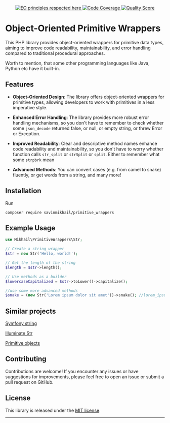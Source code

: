 <p align="center">
    <a href="https://www.elegantobjects.org">
        <img src="https://www.elegantobjects.org/badge.svg" alt="EO principles respected here">
    </a>
    <a href="https://scrutinizer-ci.com/g/savinmikhail/primitive_wrappers/?branch=main">
        <img src="https://scrutinizer-ci.com/g/savinmikhail/primitive_wrappers/badges/coverage.png?b=main" alt="Code Coverage">
    </a>
    <a href="https://scrutinizer-ci.com/g/savinmikhail/primitive_wrappers/?branch=main">
        <img src="https://scrutinizer-ci.com/g/savinmikhail/primitive_wrappers/badges/quality-score.png?b=main" alt="Quality Score">
    </a>
</p>

# Object-Oriented Primitive Wrappers

This PHP library provides object-oriented wrappers for primitive data types, aiming to improve code readability, 
maintainability, and error handling compared to traditional procedural approaches. 

Worth to mention, that some other programming languages like Java, Python etc have it built-in.

## Features

- **Object-Oriented Design**: The library offers object-oriented wrappers for primitive types, allowing developers to 
work with primitives in a less imperative style.


- **Enhanced Error Handling**: The library provides more robust 
error handling mechanisms, so you 
don't have to remember to check whether some `json_decode` returned false, or null, or empty string,
or threw Error or Exception.


- **Improved Readability**: Clear and descriptive method names enhance code 
readability and maintainability, so you don't have to worry 
whether function calls `str_split` or `strSplit` or `split`. Either to remember what some `strpbrk` mean


- **Advanced Methods**: You can convert cases (e.g. from camel to snake) fluently, or get words from a string, and many more!

## Installation

Run

`composer require savinmikhail/primitive_wrappers`

## Example Usage

```php
use Mikhail\PrimitiveWrappers\Str;

// Create a string wrapper
$str = new Str('Hello, world!');

// Get the length of the string
$length = $str->length();

// Use methods as a builder
$lowercaseCapitalized = $str->toLower()->capitalize();

//use some more advanced methods
$snake = (new Str('Lorem ipsum dolor sit amet'))->snake(); //lorem_ipsum_dolor_sit_amet
```

## Similar projects
[Symfony string](https://github.com/symfony/symfony/blob/7.0/src/Symfony/Component/String/UnicodeString.php)

[Illuminate Str](https://github.com/laravel/framework/blob/9.x/src/Illuminate/Support/Str.php)

[Primitive objects](https://github.com/dobryakov/php-primitive-objects)

## Contributing

Contributions are welcome! If you encounter any issues or have suggestions for improvements, please feel free to open 
an issue or submit a pull request on GitHub.

## License

This library is released under the [MIT license](LICENSE).

---

